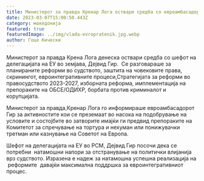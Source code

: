 ```yaml
---
title: Министерот за правда Кренар Лога оствари средба со евроамбасадорот Дејвид Гир
date: 2023-03-07T15:00:50.443Z
category: македонија
featured: true
featuredImage: ../img/vlada-evropratenik.jpg.webp
author: Гоце Кически
---
```


<!--StartFragment-->

Министерот за правда Крена Лога денеска оствари средба со шефот на делегацијата на ЕУ во земјава, Дејвид Гир.  Се разговараше за планираните реформи во судството, заштита на човековите права, скринингот, евроинтегративните процеси,Стратегијата за реформи во правосудството 2023-2027, изборната реформа, имплементација на препораките на ОБСЕ/ОДИХР, борбата против криминалот и корупцијата.

Министерот за правда,Кренар Лога го информираше евроамбасадорот Гир за активностите кои се преземаат во насока на подобрување на условите и состојбите во затворите имајќи ги предвид препораките на Комитетот за спречување на тортура и нехуман или понижувачки третман или казнување на Советот на Европа.

Шефот на делегацијата на ЕУ во РСМ, Дејвид Гир посочи дека се потребни  натамошни напори за отстранување на политички влијанија врз судството. Изразена е надеж за натамошна успешна реализација на  реформите  давајќи максимална поддршка за евроинтегративниот процес.

<!--EndFragment-->
